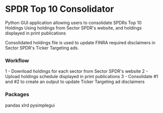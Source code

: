 # SPDR Top 10 Consolidator

Python GUI application allowing users to consolidate SPDRs Top 10 Holdings
Using holdings from Sector SPDR's website, and holdings displayed in print publications

Consolidated holdings file is used to update FINRA required disclaimers in Sector SPDR's
Ticker Targeting ads.

### Workflow

1 - Download holdings for each sector from Sector SPDR's website
2 - Upload holdings schedule displayed in print publications
3 - Consolidate #1 and #2 to create an output to update Ticker Targeting ad disclaimers

### Packages
pandas
xlrd
pysimplegui